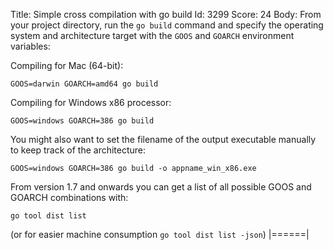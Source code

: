 Title: Simple cross compilation with go build
Id: 3299
Score: 24
Body:
From your project directory, run the `go build` command and specify the operating system and architecture target with the `GOOS` and `GOARCH` environment variables:

Compiling for Mac (64-bit):
```
GOOS=darwin GOARCH=amd64 go build
```

Compiling for Windows x86 processor:
```
GOOS=windows GOARCH=386 go build
```

You might also want to set the filename of the output executable manually to keep track of the architecture:

```
GOOS=windows GOARCH=386 go build -o appname_win_x86.exe
```

From version 1.7 and onwards you can get a list of all possible GOOS and GOARCH combinations with:

```
go tool dist list
```
(or for easier machine consumption `go tool dist list -json`)
|======|
